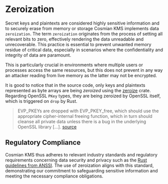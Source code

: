 # Zeroization

Secret keys and plaintexts are considered highly sensitive information and to securely erase from
memory or storage Cosmian KMS implements data `zeroization`.
The term `zeroization` originates from the process of setting all relevant bits to zero, effectively
rendering the data unreadable and unrecoverable.
This practice is essential to prevent unwanted memory residue of critical data,
especially in scenarios where the confidentiality and integrity of data are paramount.

This is particularly crucial in environments where multiple users or processes access the same
resources, but this does not prevent in any way an attacker reading from live memory as the latter
may not be encrypted.

It is good to notice that in the source code, only keys and plaintexts represented as byte arrays
are being *zeroized* using the [zeroize](https://docs.rs/zeroize/latest/zeroize/) crate.
Regarding OpenSSL `PKey` types, they are being zeroized by OpenSSL itself, which is triggered on
`drop` by Rust.

> EVP_PKEYs are dropped with EVP_PKEY_free, which should use the appropriate cipher-internal freeing
> function, which in turn should cleanse all private data unless there is a bug in the underlying
> OpenSSL library [...].
> [source](https://github.com/sfackler/rust-openssl/issues/2147)

## Regulatory Compliance

Cosmian KMS thus adheres to relevant industry standards and regulatory requirements concerning data
security and privacy such as the
[Rust guidelines from ANSSI](https://cyber.gouv.fr/publications/regles-de-programmation-pour-le-developpement-dapplications-securisees-en-rust).
The use of zeroization aligns with this standard, demonstrating our commitment to safeguarding
sensitive information and meeting the necessary compliance obligations.

